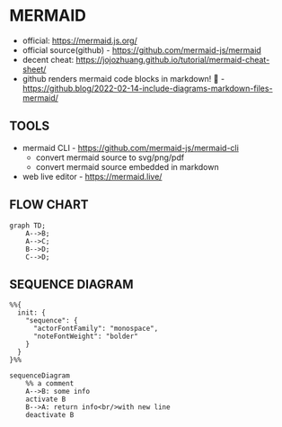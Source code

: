 # MERMAID
- official: https://mermaid.js.org/
- official source(github) - https://github.com/mermaid-js/mermaid
- decent cheat: https://jojozhuang.github.io/tutorial/mermaid-cheat-sheet/ 
- github renders mermaid code blocks in markdown! 💛 - https://github.blog/2022-02-14-include-diagrams-markdown-files-mermaid/

## TOOLS
- mermaid CLI - https://github.com/mermaid-js/mermaid-cli
    - convert mermaid source to svg/png/pdf
    - convert mermaid source embedded in markdown
- web live editor - https://mermaid.live/

## FLOW CHART
```mermaid
graph TD;
    A-->B;
    A-->C;
    B-->D;
    C-->D;
```

## SEQUENCE DIAGRAM
```mermaid
%%{
  init: {
    "sequence": {
      "actorFontFamily": "monospace",
      "noteFontWeight": "bolder"
    }
  }
}%%

sequenceDiagram
    %% a comment
    A-->B: some info
    activate B
    B-->A: return info<br/>with new line
    deactivate B
```
